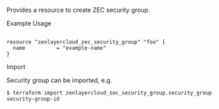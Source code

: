 Provides a resource to create ZEC security group.

Example Usage

```hcl

resource "zenlayercloud_zec_security_group" "foo" {
  name       	= "example-name"
}

```

Import

Security group can be imported, e.g.

```
$ terraform import zenlayercloud_zec_security_group.security_group security-group-id
```
